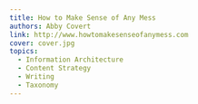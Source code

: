 ```yaml
---
title: How to Make Sense of Any Mess
authors: Abby Covert
link: http://www.howtomakesenseofanymess.com
cover: cover.jpg
topics:
  - Information Architecture
  - Content Strategy
  - Writing
  - Taxonomy
---
```

